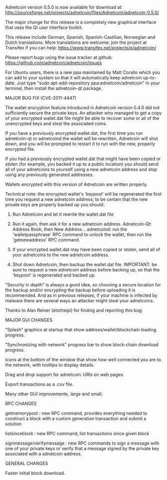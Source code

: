 Adnetcoin version 0.5.0 is now available for download at:
http://sourceforge.net/projects/adnetcoin/files/Adnetcoin/adnetcoin-0.5.0/

The major change for this release is a completely new graphical interface that uses the Qt user interface toolkit.

This release include German, Spanish, Spanish-Castilian, Norwegian and Dutch translations. More translations are welcome; join the project at Transifex if you can help:
https://www.transifex.net/projects/p/adnetcoin/

Please report bugs using the issue tracker at github:
https://github.com/adnetcoin/adnetcoin/issues

For Ubuntu users, there is a new ppa maintained by Matt Corallo which you can add to your system so that it will automatically keep adnetcoin up-to-date.  Just type "sudo apt-add-repository ppa:adnetcoin/adnetcoin" in your terminal, then install the adnetcoin-qt package.

MAJOR BUG FIX  (CVE-2011-4447)

The wallet encryption feature introduced in Adnetcoin version 0.4.0 did not sufficiently secure the private keys. An attacker who
managed to get a copy of your encrypted wallet.dat file might be able to recover some or all of the unencrypted keys and steal the
associated coins.

If you have a previously encrypted wallet.dat, the first time you run adnetcoin-qt or adnetcoind the wallet will be rewritten, Adnetcoin will
shut down, and you will be prompted to restart it to run with the new, properly encrypted file.

If you had a previously encrypted wallet.dat that might have been copied or stolen (for example, you backed it up to a public
location) you should send all of your adnetcoins to yourself using a new adnetcoin address and stop using any previously generated addresses.

Wallets encrypted with this version of Adnetcoin are written properly.

Technical note: the encrypted wallet's 'keypool' will be regenerated the first time you request a new adnetcoin address; to be certain that the
new private keys are properly backed up you should:

1. Run Adnetcoin and let it rewrite the wallet.dat file

2. Run it again, then ask it for a new adnetcoin address.
Adnetcoin-Qt: Address Book, then New Address...
adnetcoind: run the 'walletpassphrase' RPC command to unlock the wallet,  then run the 'getnewaddress' RPC command.

3. If your encrypted wallet.dat may have been copied or stolen, send  all of your adnetcoins to the new adnetcoin address.

4. Shut down Adnetcoin, then backup the wallet.dat file.
IMPORTANT: be sure to request a new adnetcoin address before backing up, so that the 'keypool' is regenerated and backed up.

"Security in depth" is always a good idea, so choosing a secure location for the backup and/or encrypting the backup before uploading it is recommended. And as in previous releases, if your machine is infected by malware there are several ways an attacker might steal your adnetcoins.

Thanks to Alan Reiner (etotheipi) for finding and reporting this bug.

MAJOR GUI CHANGES

"Splash" graphics at startup that show address/wallet/blockchain loading progress.

"Synchronizing with network" progress bar to show block-chain download progress.

Icons at the bottom of the window that show how well connected you are to the network, with tooltips to display details.

Drag and drop support for adnetcoin: URIs on web pages.

Export transactions as a .csv file.

Many other GUI improvements, large and small.

RPC CHANGES

getmemorypool : new RPC command, provides everything needed to construct a block with a custom generation transaction and submit a solution

listsinceblock : new RPC command, list transactions since given block

signmessage/verifymessage : new RPC commands to sign a message with one of your private keys or verify that a message signed by the private key associated with a adnetcoin address.

GENERAL CHANGES

Faster initial block download.
